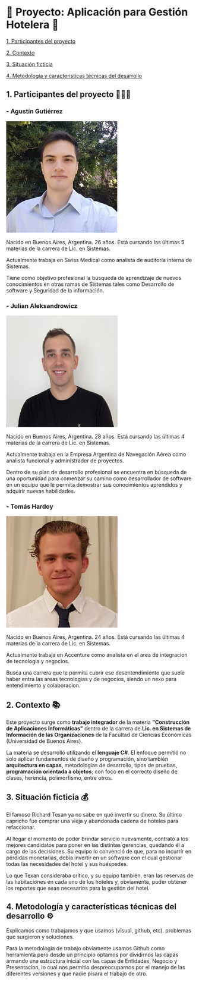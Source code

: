 # 🏨 Proyecto: Aplicación para Gestión Hotelera 🏨

[1. Participantes del proyecto](https://github.com/gutipy/CAI-TP_GRUPAL-Hotel#1-participantes-del-proyecto-)

[2. Contexto](https://github.com/gutipy/CAI-TP_GRUPAL-Hotel#2-contexto-)

[3. Situación ficticia](https://github.com/gutipy/CAI-TP_GRUPAL-Hotel#3-situación-ficticia-)

[4. Metodología y características técnicas del desarrollo](https://github.com/gutipy/CAI-TP_GRUPAL-Hotel#4-metodolog%C3%ADa-y-caracter%C3%ADsticas-técnicas-del-desarrollo-%EF%B8%8F)

## 1. Participantes del proyecto 👨🏻‍💻

### - Agustín Gutiérrez

![Foto de perfil de Agustín Gutiérrez](https://github.com/gutipy/CAI-TP_GRUPAL-Hotel/blob/bc72f5430ffbf8da2d4bef8d2cf6aadfbd787e24/Imagenes/perfil_agustin.jpg)

Nacido en Buenos Aires, Argentina. 26 años. Está cursando las últimas 5 materias de la carrera de Lic. en Sistemas.

Actualmente trabaja en Swiss Medical como analista de auditoría interna de Sistemas.

Tiene como objetivo profesional la búsqueda de aprendizaje de nuevos conocimientos en otras ramas de Sistemas tales como Desarrollo de software y Seguridad de la información.

### - Julian Aleksandrowicz

![Foto de perfil de Julián Aleksandrowicz](https://github.com/gutipy/CAI-TP_GRUPAL-Hotel/blob/f05c9549beb923bda129206b6a797e33f29f0e74/Imagenes/perfil_julian.jpeg)

Nacido en Buenos Aires, Argentina. 28 años. Está cursando las últimas 4 materias de la carrera de Lic. en Sistemas.

Actualmente trabaja en la Empresa Argentina de Navegación Aérea como analista funcional y administrador de proyectos.

Dentro de su plan de desarrollo profesional se encuentra en búsqueda de una oportunidad para comenzar su camino como desarrollador de software en un equipo que le permita demostrar sus conocimientos aprendidos y adquirir nuevas habilidades.

### - Tomás Hardoy

![Foto de perfil de Tomás Hardoy](https://github.com/gutipy/CAI-TP_GRUPAL-Hotel/blob/41c763809828720df8a759de7fc895f6b8939797/Imagenes/tomas_hardoy1.png)

Nacido en Buenos Aires, Argentina. 24 años. Está cursando las últimas 4 materias de la carrera de Lic. en Sistemas.

Actualmente trabaja en Accenture como analista en el area de integracion de tecnologia y negocios.

Busca una carrera que le permita cubrir ese desentendimiento que suele haber entra las areas tecnologias y de negocios, siendo un nexo para entendimiento y colaboracion.

## 2. Contexto 📚

Este proyecto surge como **trabajo integrador** de la materia **"Construcción de Aplicaciones Informáticas"** dentro de la carrera de **Lic. en Sistemas de Información de las Organizaciones** de la Facultad de Ciencias Económicas (Universidad de Buenos Aires).

La materia se desarrolló utilizando el **lenguaje C#**. El enfoque permitió no solo aplicar fundamentos de diseño y programación, sino también **arquitectura en capas**, metodologías de desarrollo, tipos de pruebas, **programación orientada a objetos**; con foco en el correcto diseño de clases, herencia, polimorfismo, entre otros.

## 3. Situación ficticia 💰

El famoso Richard Texan ya no sabe en qué invertir su dinero. Su último capricho fue comprar una vieja y abandonada cadena de hoteles para refaccionar.


Al llegar el momento de poder brindar servicio nuevamente, contrató a los mejores candidatos para poner en las distintas gerencias, quedando él a cargo de las decisiones. Su equipo lo convenció de que, para no incurrir en pérdidas monetarias, debía invertir en un software con el cual gestionar todas las necesidades del hotel y sus huéspedes.


Lo que Texan consideraba crítico, y su equipo también, eran las reservas de las habitaciones en cada uno de los hoteles y, obviamente, poder obtener los reportes que sean necesarios para la gestión del hotel.

## 4. Metodología y características técnicas del desarrollo ⚙️

Explicamos como trabajamos y que usamos (visual, github, etc). problemas que surgieron y soluciones.

Para la metodologia de trabajo obviamente usamos Github como herramienta pero desde un principio optamos por dividirnos las capas armando una estructura inicial con las capas de Entidades, Negocio y Presentacion, lo cual nos permitio despreocuparnos por el manejo de las diferentes versiones y que nadie pisara el trabajo de otro. 

